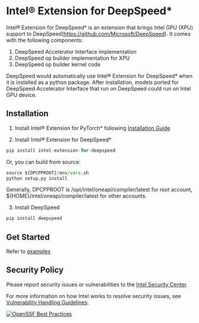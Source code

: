 # Intel® Extension for DeepSpeed*
Intel® Extension for DeepSpeed* is an extension that brings Intel GPU (XPU) support to DeepSpeed(https://github.com/Microsoft/DeepSpeed). It comes with the following components:
1. DeepSpeed Accelerator Interface implementation
2. DeepSpeed op builder implementation for XPU
3. DeepSpeed op builder kernel code

DeepSpeed would automatically use Intel® Extension for DeepSpeed* when it is installed as a python package.   After installation, models ported for DeepSpeed Accelerator Interface that run on DeepSpeed could run on Intel GPU device.

## Installation

1. Install Intel® Extension for PyTorch* following [Installation Guide](https://intel.github.io/intel-extension-for-pytorch/xpu/latest/tutorials/installation.html)

2. Install Intel® Extension for DeepSpeed*
```python
pip install intel-extension-for-deepspeed
```
 Or, you can build from source:
```python
source ${DPCPPROOT}/env/vars.sh
python setup.py install
```
Generally, DPCPPROOT is /opt/intel/oneapi/compiler/latest for root account, ${HOME}/intel/oneapi/compiler/latest for other accounts.

3. Install DeepSpeed

```python
pip install deepspeed
```
## Get Started
Refer to [examples](https://github.com/intel/intel-extension-for-deepspeed/tree/main/examples#readme)


## Security Policy
Please report security issues or vulnerabilities to the [Intel Security Center].

For more information on how Intel works to resolve security issues, see
[Vulnerability Handling Guidelines].

[Intel Security Center]:https://www.intel.com/security
[Vulnerability Handling Guidelines]:https://www.intel.com/content/www/us/en/security-center/vulnerability-handling-guidelines.html

[![OpenSSF Best Practices](https://www.bestpractices.dev/projects/9136/badge)](https://www.bestpractices.dev/projects/9136)
